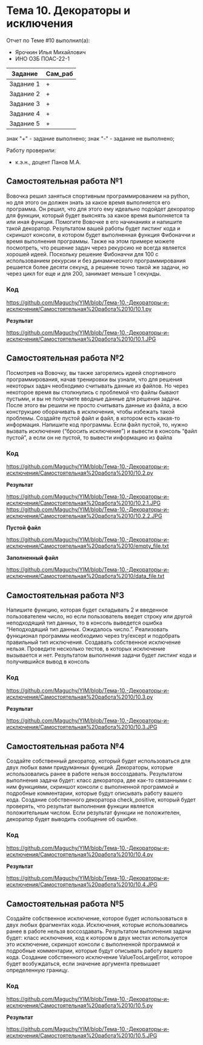 # Тема 10. Декораторы и исключения
Отчет по Теме #10 выполнил(а):
- Ярочкин Илья Михайлович 
- ИНО ОЗБ ПОАС-22-1

| Задание | Сам_раб |
| ------ |  ------ |
| Задание 1 |  + |
| Задание 2 |  + |
| Задание 3 |+ |
| Задание 4 |  + |
| Задание 5 | + |


знак "+" - задание выполнено; знак "-" - задание не выполнено;

Работу проверили:
- к.э.н., доцент Панов М.А.

## Самостоятельная работа №1
Вовочка решил заняться спортивным программированием на python, но для этого он должен знать за какое время выполняется его программа. Он решил, что для этого ему идеально подойдет декоратор для функции, который будет выяснять за какое время выполняется та или иная функция. Помогите Вовочке в его начинаниях и напишите такой декоратор.
Результатом вашей работы будет листинг кода и скриншот консоли, в котором будет выполненная функция Фибоначчи и время выполнения программы.
Также на этом примере можете посмотреть, что решение задач через рекурсию не всегда является хорошей идеей. Поскольку решение Фибоначчи для 100 с использованием рекурсии и без динамического программирования решается более десяти секунд, а решение точно такой же задачи, но через цикл for еще и для 200, занимает меньше 1 секунды.

### Код

https://github.com/Maguchy/YIM/blob/Тема-10.-Декораторы-и-исключения/Самостоятельная%20работа%2010/10.1.py

**Результат**

https://github.com/Maguchy/YIM/blob/Тема-10.-Декораторы-и-исключения/Самостоятельная%20работа%2010/10.1.JPG

## Самостоятельная работа №2

Посмотрев на Вовочку, вы также загорелись идеей спортивного программирования, начав тренировки вы узнали, что для решения некоторых задач необходимо считывать данные из файлов. Но через некоторое время вы столкнулись с проблемой что файлы бывают пустыми, и вы не получаете вводные данные для решения задачи. После этого вы решили не просто считывать данные из файла, а всю конструкцию оборачивать в исключения, чтобы избежать такой
проблемы. Создайте пустой файл и файл, в котором есть какая-то информация. Напишите код программы. Если файл пустой, то, нужно вызвать исключение (“бросить исключение”) и вывести в консоль “файл пустой”, а если он не пустой, то вывести информацию из файла

### Код

https://github.com/Maguchy/YIM/blob/Тема-10.-Декораторы-и-исключения/Самостоятельная%20работа%2010/10.2.py

**Результат**

https://github.com/Maguchy/YIM/blob/Тема-10.-Декораторы-и-исключения/Самостоятельная%20работа%2010/10.2.1.JPG
https://github.com/Maguchy/YIM/blob/Тема-10.-Декораторы-и-исключения/Самостоятельная%20работа%2010/10.2.2.JPG

**Пустой файл**

https://github.com/Maguchy/YIM/blob/Тема-10.-Декораторы-и-исключения/Самостоятельная%20работа%2010/empty_file.txt

**Заполненный файл**

https://github.com/Maguchy/YIM/blob/Тема-10.-Декораторы-и-исключения/Самостоятельная%20работа%2010/data_file.txt

## Самостоятельная работа №3
Напишите функцию, которая будет складывать 2 и введенное пользователем число, но если пользователь введет строку или другой неподходящий тип данных, то в консоль выведется ошибка “Неподходящий тип данных. Ожидалось число.”. Реализовать функционал программы необходимо через try/except и подобрать правильный тип исключения. Создавать собственное исключение нельзя. Проведите несколько тестов, в которых исключение вызывается и нет. Результатом выполнения задачи будет листинг кода и получившийся вывод в консоль

### Код
https://github.com/Maguchy/YIM/blob/Тема-10.-Декораторы-и-исключения/Самостоятельная%20работа%2010/10.3.py

**Результат**

https://github.com/Maguchy/YIM/blob/Тема-10.-Декораторы-и-исключения/Самостоятельная%20работа%2010/10.3.JPG

## Самостоятельная работа №4
Создайте собственный декоратор, который будет использоваться для двух любых вами придуманных функций. Декораторы, которые использовались ранее в работе нельзя воссоздавать. Результатом выполнения задачи будет: класс декоратора, две как-то связанными с ним функциями, скриншот консоли с выполненной программой и подробные комментарии, которые будут описывать работу вашего кода.
Создание собственного декоратора check_positive, который будет проверять, что результат выполнения функции является положительным числом. Если результат функции не положителен, декоратор будет выводить сообщение об ошибке.

### Код
https://github.com/Maguchy/YIM/blob/Тема-10.-Декораторы-и-исключения/Самостоятельная%20работа%2010/10.4.py

**Результат**

https://github.com/Maguchy/YIM/blob/Тема-10.-Декораторы-и-исключения/Самостоятельная%20работа%2010/10.4.JPG

## Самостоятельная работа №5
Создайте собственное исключение, которое будет использоваться в двух любых фрагментах кода. Исключения, которые использовались ранее в работе нельзя воссоздавать. Результатом выполнения задачи будет: класс исключения, код к котором в двух местах используется это исключение, скриншот консоли с выполненной программой и подробные комментарии, которые будут описывать работу вашего кода.
Создание собственного исключение ValueTooLargeError, которое будет возбуждаться, если значение аргумента превышает определенную границу. 

### Код
https://github.com/Maguchy/YIM/blob/Тема-10.-Декораторы-и-исключения/Самостоятельная%20работа%2010/10.5.py

**Результат**

https://github.com/Maguchy/YIM/blob/Тема-10.-Декораторы-и-исключения/Самостоятельная%20работа%2010/10.5.JPG
